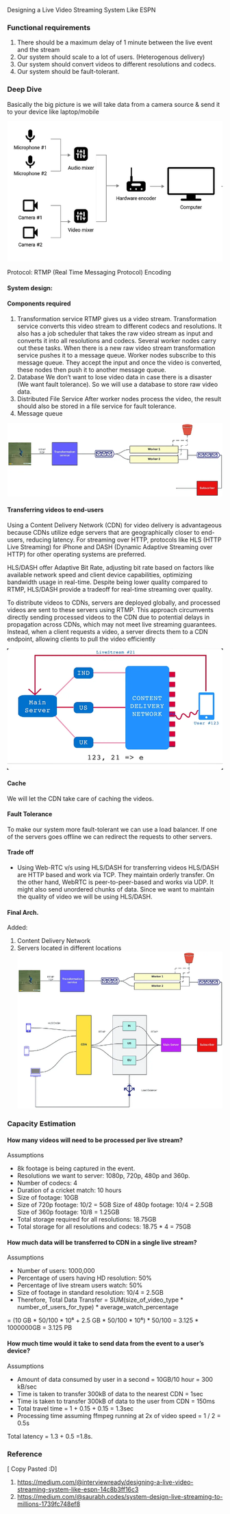 Designing a Live Video Streaming System Like ESPN

### Functional requirements
1. There should be a maximum delay of 1 minute between the live event and the stream
2. Our system should scale to a lot of users. (Heterogenous delivery)
3. Our system should convert videos to different resolutions and codecs.
4. Our system should be fault-tolerant.

### Deep Dive
Basically the big picture is we will take data from a camera source & send it to your device like laptop/mobile

![alt_text](./images/img.png)

Protocol: RTMP (Real Time Messaging Protocol) Encoding

#### System design:

#### Components required
1. Transformation service RTMP gives us a video stream. Transformation service converts this video stream to different codecs and resolutions. It also has a job scheduler that takes the raw video stream as input and converts it into all resolutions and codecs. Several worker nodes carry out these tasks. When there is a new raw video stream transformation service pushes it to a message queue. Worker nodes subscribe to this message queue. They accept the input and once the video is converted, these nodes then push it to another message queue.
2. Database We don’t want to lose video data in case there is a disaster (We want fault tolerance). So we will use a database to store raw video data.
3. Distributed File Service After worker nodes process the video, the result should also be stored in a file service for fault tolerance.
4. Message queue

![alt_text](./images/img_1.png)

#### Transferring videos to end-users

Using a Content Delivery Network (CDN) for video delivery is advantageous because CDNs utilize edge servers that are geographically closer to end-users, reducing latency. For streaming over HTTP, protocols like HLS (HTTP Live Streaming) for iPhone and DASH (Dynamic Adaptive Streaming over HTTP) for other operating systems are preferred.

HLS/DASH offer Adaptive Bit Rate, adjusting bit rate based on factors like available network speed and client device capabilities, optimizing bandwidth usage in real-time. Despite being lower quality compared to RTMP, HLS/DASH provide a tradeoff for real-time streaming over quality.

To distribute videos to CDNs, servers are deployed globally, and processed videos are sent to these servers using RTMP. This approach circumvents directly sending processed videos to the CDN due to potential delays in propagation across CDNs, which may not meet live streaming guarantees. Instead, when a client requests a video, a server directs them to a CDN endpoint, allowing clients to pull the video efficiently

![alt_text](./images/img_2.png)

#### Cache

We will let the CDN take care of caching the videos.

#### Fault Tolerance

To make our system more fault-tolerant we can use a load balancer. If one of the servers goes offline we can redirect the requests to other servers.

#### Trade off

- Using Web-RTC v/s using HLS/DASH for transferring videos HLS/DASH are HTTP based and work via TCP. They maintain orderly transfer. On the other hand, WebRTC is peer-to-peer-based and works via UDP. It might also send unordered chunks of data. Since we want to maintain the quality of video we will be using HLS/DASH.

#### Final Arch.
Added:

1. Content Delivery Network
2. Servers located in different locations
![alt_txt](./images/img_3.png)

### Capacity Estimation

#### How many videos will need to be processed per live stream?

Assumptions
- 8k footage is being captured in the event.
- Resolutions we want to server: 1080p, 720p, 480p and 360p.
- Number of codecs: 4
- Duration of a cricket match: 10 hours
- Size of footage: 10GB
- Size of 720p footage: 10/2 = 5GB Size of 480p footage: 10/4 = 2.5GB Size of 360p footage: 10/8 = 1.25GB
- Total storage required for all resolutions: 18.75GB
- Total storage for all resolutions and codecs: 18.75 * 4 = 75GB

#### How much data will be transferred to CDN in a single live stream?
Assumptions

- Number of users: 1000,000
- Percentage of users having HD resolution: 50%
- Percentage of live stream users watch: 50%
- Size of footage in standard resolution: 10/4 = 2.5GB 
- Therefore, Total Data Transfer = SUM(size_of_video_type * number_of_users_for_type) * average_watch_percentage

= (10 GB * 50/100 * 10⁶ + 2.5 GB * 50/100 * 10⁶) * 50/100 = 3.125 * 1000000GB = 3.125 PB

#### How much time would it take to send data from the event to a user’s device?
Assumptions

- Amount of data consumed by user in a second = 10GB/10 hour = 300 kB/sec
- Time is taken to transfer 300kB of data to the nearest CDN = 1sec
- Time is taken to transfer 300kB of data to the user from CDN = 150ms
- Total travel time = 1 + 0.15 + 0.15 = 1.3sec 
- Processing time assuming ffmpeg running at 2x of video speed = 1 / 2 = 0.5s

Total latency = 1.3 + 0.5 =1.8s.

### Reference 
[ Copy Pasted :D]


1. https://medium.com/@interviewready/designing-a-live-video-streaming-system-like-espn-14c8b3ff16c3
2. https://medium.com/@saurabh.codes/system-design-live-streaming-to-millions-1739fc748ef8